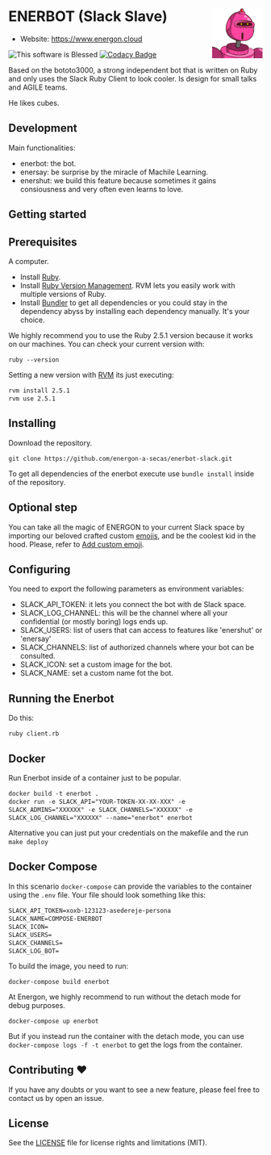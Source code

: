 ENERBOT (Slack Slave) <img align="right" width="100" height="100" src="emojis/enerbot.png">
========
- Website: https://www.energon.cloud

![This software is Blessed](https://img.shields.io/badge/blessed-100%25-770493.svg) [![Codacy Badge](https://api.codacy.com/project/badge/Grade/91233140cec64adfb067adc959db3826)](https://www.codacy.com/app/LucianoAdonis/enerbot-slack?utm_source=github.com&amp;utm_medium=referral&amp;utm_content=energonrocks/enerbot-slack&amp;utm_campaign=Badge_Grade)

Based on the bototo3000, a strong independent bot that is written on Ruby and only uses the Slack Ruby Client to look cooler. Is design for small talks and AGILE teams.

He likes cubes. 

Development
---

Main functionalities:

  - enerbot: the bot.
  - enersay: be surprise by the miracle of Machile Learning.
  - enershut: we build this feature because sometimes it gains consiousness and very often even learns to love.

Getting started
---

Prerequisites
---------

A computer.

  - Install [Ruby](https://www.ruby-lang.org/es/documentation/installation/).
  - Install [Ruby Version Management](https://rvm.io/rvm/install). RVM lets you easily work with multiple versions of Ruby. 
  - Install [Bundler](https://bundler.io) to get all dependencies or you could stay in the dependency abyss by installing each dependency manually. It's your choice.

We highly recommend you to use the Ruby 2.5.1 version because it works on our machines. You can check your current version with:

```
ruby --version
```

Setting a new version with [RVM](https://rvm.io/rvm/basics) its just executing:

```
rvm install 2.5.1
rvm use 2.5.1
```

Installing
---------

Download the repository.
```
git clone https://github.com/energon-a-secas/enerbot-slack.git
```

To get all dependencies of the enerbot execute use `bundle install` inside of the repository.


Optional step
---------

You can take all the magic of ENERGON to your current Slack space by importing our beloved crafted custom [emojis](emojis/), and be the coolest kid in the hood. Please, refer to [Add custom emoji](https://get.slack.help/hc/en-us/articles/206870177-Add-custom-emoji).

Configuring
---------

You need to export the following parameters as environment variables:
  - SLACK_API_TOKEN: it lets you connect the bot with de Slack space.
  - SLACK_LOG_CHANNEL: this will be the channel where all your confidential (or mostly boring) logs ends up.
  - SLACK_USERS: list of users that can access to features like 'enershut' or 'enersay'
  - SLACK_CHANNELS: list of authorized channels where your bot can be consulted.
  - SLACK_ICON: set a custom image for the bot.
  - SLACK_NAME: set a custom name fot the bot.

Running the Enerbot
---------

Do this:
```
ruby client.rb
```

Docker
---------

Run Enerbot inside of a container just to be popular.

```
docker build -t enerbot .
docker run -e SLACK_API="YOUR-TOKEN-XX-XX-XXX" -e SLACK_ADMINS="XXXXXX" -e SLACK_CHANNELS="XXXXXX" -e SLACK_LOG_CHANNEL="XXXXXX" --name="enerbot" enerbot
```

Alternative you can just put your credentials on the makefile and the run `make deploy`

Docker Compose  
---------

In this scenario `docker-compose` can provide the variables to the container using the `.env` file. Your file should look something like this:

```
SLACK_API_TOKEN=xoxb-123123-asedereje-persona
SLACK_NAME=COMPOSE-ENERBOT
SLACK_ICON=
SLACK_USERS=
SLACK_CHANNELS=
SLACK_LOG_BOT=
```

To build the image, you need to run:

```
docker-compose build enerbot
```

At Energon, we highly recommend to run without the detach mode for debug purposes.
 
```
docker-compose up enerbot
```

But if you instead run the container with the detach mode, you can use `docker-compose logs -f -t enerbot` to get the logs from the container.

Contributing :heart:
---------

If you have any doubts or you want to see a new feature, please feel free to contact us by open an issue.

License
---------

See the [LICENSE](LICENSE) file for license rights and limitations (MIT).
